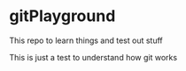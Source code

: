 # gitPlayground

This repo to learn things and test out stuff

This is just a test to understand how git works
